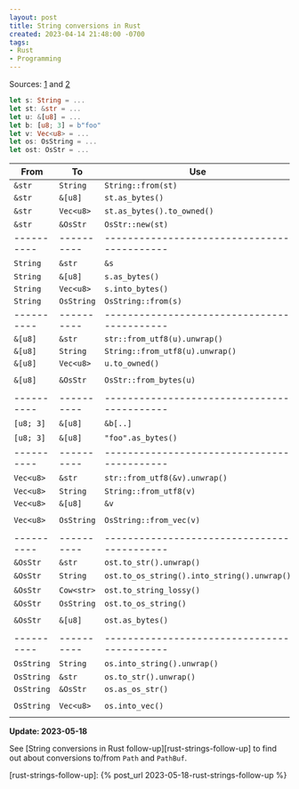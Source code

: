 ```yaml
---
layout: post
title: String conversions in Rust
created: 2023-04-14 21:48:00 -0700
tags:
- Rust
- Programming
---
```

Sources: [1][jimmy-chu] and [2][profpatsch-de]

```rust
let s: String = ...
let st: &str = ...
let u: &[u8] = ...
let b: [u8; 3] = b"foo"
let v: Vec<u8> = ...
let os: OsString = ...
let ost: OsStr = ...
```

| From       | To         | Use                                         | Comment                                |
| ---------- | -----------| ------------------------------------------- | -------------------------------------- |
| `&str`     | `String`   | `String::from(st)`                          |                                        |
| `&str`     | `&[u8]`    | `st.as_bytes()`                             |                                        |
| `&str`     | `Vec<u8>`  | `st.as_bytes().to_owned()`                  | via `&[u8]`                            |
| `&str`     | `&OsStr`   | `OsStr::new(st)`                            |                                        |
| ---------- | ---------- | ------------------------------------------- | -------------------------------------- |
| `String`   | `&str`     | `&s`                                        | or `s.as_str()`                        |
| `String`   | `&[u8]`    | `s.as_bytes()`                              |                                        |
| `String`   | `Vec<u8>`  | `s.into_bytes()`                            |                                        |
| `String`   | `OsString` | `OsString::from(s)`                         |                                        |
| ---------- | ---------- | ------------------------------------------- | -------------------------------------- |
| `&[u8]`    | `&str`     | `str::from_utf8(u).unwrap()`                |                                        |
| `&[u8]`    | `String`   | `String::from_utf8(u).unwrap()`             |                                        |
| `&[u8]`    | `Vec<u8>`  | `u.to_owned()`                              |                                        |
| `&[u8]`    | `&OsStr`   | `OsStr::from_bytes(u)`                      | `use std::os::unix::ffi::OsStrExt;`    |
| ---------- | ---------- | ------------------------------------------- | -------------------------------------- |
| `[u8; 3]`  | `&[u8]`    | `&b[..]`                                    | byte literal                           |
| `[u8; 3]`  | `&[u8]`    | `"foo".as_bytes()`                          | alternative via UTF-8 literal          |
| ---------- | ---------- | ------------------------------------------- | -------------------------------------- |
| `Vec<u8>`  | `&str`     | `str::from_utf8(&v).unwrap()`               | via &`[u8]`                            |
| `Vec<u8>`  | `String`   | `String::from_utf8(v)`                      |                                        |
| `Vec<u8>`  | `&[u8]`    | `&v`                                        |                                        |
| `Vec<u8>`  | `OsString` | `OsString::from_vec(v)`                     | `use std::os::unix::ffi::OsStringExt;` |
| ---------- | ---------- | ------------------------------------------- | -------------------------------------- |
| `&OsStr`   | `&str`     | `ost.to_str().unwrap()`                     |                                        |
| `&OsStr`   | `String`   | `ost.to_os_string().into_string().unwrap()` | via `OsString`                         |
| `&OsStr`   | `Cow<str>` | `ost.to_string_lossy()`                     | Unicode replacement characters         |
| `&OsStr`   | `OsString` | `ost.to_os_string()`                        |                                        |
| `&OsStr`   | `&[u8]`    | `ost.as_bytes()`                            | `use std::os::unix::ffi::OsStringExt;` |
| ---------- | ---------- | ------------------------------------------- | -------------------------------------- |
| `OsString` | `String`   | `os.into_string().unwrap()`                 | returns original `OsString` on failure |
| `OsString` | `&str`     | `os.to_str().unwrap()`                      |                                        |
| `OsString` | `&OsStr`   | `os.as_os_str()`                            |                                        |
| `OsString` | `Vec<u8>`  | `os.into_vec()`                             | `use std::os::unix::ffi::OsStringExt;` |

**Update: 2023-05-18**

See [String conversions in Rust follow-up][rust-strings-follow-up] to
find out about conversions to/from `Path` and `PathBuf`.

[jimmy-chu]: https://gist.github.com/jimmychu0807/9a89355e642afad0d2aeda52e6ad2424
[profpatsch-de]: https://profpatsch.de/notes/rust-string-conversions
[rust-strings-follow-up]: {% post_url 2023-05-18-rust-strings-follow-up %}
